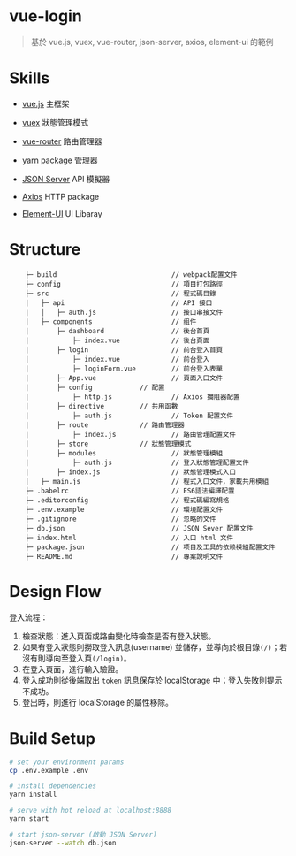 # vue-login

> 基於 vue.js, vuex, vue-router, json-server, axios, element-ui 的範例

# Skills
* <a href="https://vuejs.org/v2/guide/">vue.js</a> 主框架
* <a href="https://vuex.vuejs.org/guide/">vuex</a> 狀態管理模式
* <a href="https://router.vuejs.org/">vue-router</a> 路由管理器
* <a href="https://yarnpkg.com/en/docs/getting-started">yarn</a> package 管理器

* <a href="https://github.com/typicode/json-server">JSON Server</a> API 模擬器

* <a href="https://github.com/axios/axios">Axios</a> HTTP package

* <a href="http://element.eleme.io/#/zh-CN">Element-UI</a> UI Libaray

# Structure

```
	├─ build                             // webpack配置文件
	├─ config                            // 項目打包路徑
	├─ src                               // 程式碼目錄
	|   ├─ api                           // API 接口
	|   │   ├─ auth.js                   // 接口串接文件
	|   ├─ components                    // 组件
	|       ├─ dashboard                 // 後台首頁
	|           ├─ index.vue             // 後台頁面
	|       ├─ login                     // 前台登入首頁
	|           ├─ index.vue             // 前台登入
	|           ├─ loginForm.vue         // 前台登入表單
	|       ├─ App.vue                   // 頁面入口文件
	|		├─ config            // 配置
	|           ├─ http.js               // Axios 攔阻器配置
	|		├─ directive         // 共用函數
	|           ├─ auth.js               // Token 配置文件
	|		├─ route             // 路由管理器
	|           ├─ index.js              // 路由管理配置文件
	|		├─ store             // 狀態管理模式
	|       ├─ modules                   // 狀態管理模組
	|           ├─ auth.js               // 登入狀態管理配置文件
	|       ├─ index.js                  // 狀態管理模式入口
	|   ├─ main.js                       // 程式入口文件，家載共用模組
	├─ .babelrc                          // ES6語法編譯配置
	├─ .editorconfig                     // 程式碼編寫規格
	├─ .env.example                      // 環境配置文件
	├─ .gitignore                        // 忽略的文件
	├─ db.json                           // JSON Sever 配置文件
	├─ index.html                        // 入口 html 文件
	├─ package.json                      // 项目及工具的依赖模組配置文件
	├─ README.md                         // 專案說明文件
```

# Design Flow
登入流程：
1. 檢查狀態：進入頁面或路由變化時檢查是否有登入狀態。
2. 如果有登入狀態則撈取登入訊息(username) 並儲存，並導向於根目錄`(/)`；若沒有則導向至登入頁`(/login)`。
3. 在登入頁面，進行輸入驗證。
4. 登入成功則從後端取出 `token` 訊息保存於 localStorage 中；登入失敗則提示不成功。
5. 登出時，則進行 localStorage 的屬性移除。

# Build Setup

``` bash
# set your environment params
cp .env.example .env

# install dependencies
yarn install

# serve with hot reload at localhost:8888
yarn start

# start json-server (啟動 JSON Server)
json-server --watch db.json
```

